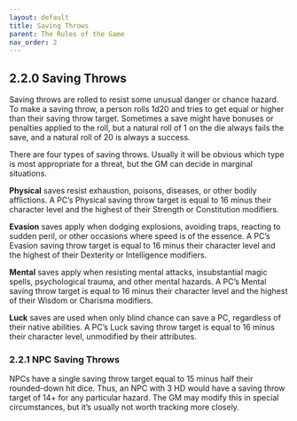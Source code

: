 ```yaml
---
layout: default
title: Saving Throws
parent: The Rules of the Game
nav_order: 2
---
```


## 2.2.0 Saving Throws

Saving throws are rolled to resist some unusual danger or chance hazard.
To make a saving throw, a person rolls 1d20 and tries to get equal or higher than their saving throw target.
Sometimes a save might have bonuses or penalties applied to the roll, but a natural roll of 1 on the die always fails the save, and a natural roll of 20 is always a success.

There are four types of saving throws.
Usually it will be obvious which type is most appropriate for a threat, but the GM can decide in marginal situations.

**Physical** saves resist exhaustion, poisons, diseases, or other bodily afflictions.
A PC’s Physical saving throw target is equal to 16 minus their character level and the highest of their Strength or Constitution modifiers.

**Evasion** saves apply when dodging explosions, avoiding traps, reacting to sudden peril, or other occasions where speed is of the essence.
A PC’s Evasion saving throw target is equal to 16 minus their character level and the highest of their Dexterity or Intelligence modifiers.

**Mental** saves apply when resisting mental attacks, insubstantial magic spells, psychological trauma, and other mental hazards.
A PC’s Mental saving throw target is equal to 16 minus their character level and the highest of their Wisdom or Charisma modifiers.

**Luck** saves are used when only blind chance can save a PC, regardless of their native abilities.
A PC’s Luck saving throw target is equal to 16 minus their character level, unmodified by their attributes.

### 2.2.1 NPC Saving Throws

NPCs have a single saving throw target equal to 15 minus half their rounded-down hit dice.
Thus, an NPC with 3 HD would have a saving throw target of 14+ for any particular hazard.
The GM may modify this in special circumstances, but it’s usually not worth tracking more closely.
